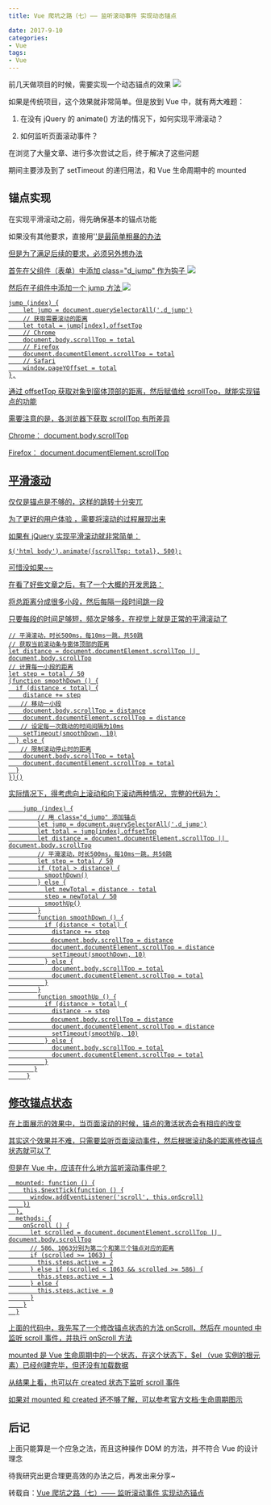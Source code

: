 ```yaml
---
title: Vue 爬坑之路（七）—— 监听滚动事件 实现动态锚点

date: 2017-9-10
categories:
- Vue
tags:
- Vue
---
```


前几天做项目的时候，需要实现一个动态锚点的效果
![](http://xie-blog.oss-cn-beijing.aliyuncs.com/blogImg/img50.gif)


如果是传统项目，这个效果就非常简单。但是放到 Vue 中，就有两大难题：

1. 在没有 jQuery 的 animate() 方法的情况下，如何实现平滑滚动？

2. 如何监听页面滚动事件？

在浏览了大量文章、进行多次尝试之后，终于解决了这些问题

期间主要涉及到了 setTimeout 的递归用法，和 Vue 生命周期中的 mounted



## 锚点实现

在实现平滑滚动之前，得先确保基本的锚点功能

如果没有其他要求，直接用'<a href="#id">'是最简单粗暴的办法

但是为了满足后续的要求，必须另外想办法



首先在父组件（表单）中添加 class="d_jump" 作为钩子
![](http://xie-blog.oss-cn-beijing.aliyuncs.com/blogImg/img51.png)


然后在子组件中添加一个 jump 方法
![](http://xie-blog.oss-cn-beijing.aliyuncs.com/blogImg/img52.png)


```
jump (index) {
    let jump = document.querySelectorAll('.d_jump')
    // 获取需要滚动的距离
    let total = jump[index].offsetTop
    // Chrome
    document.body.scrollTop = total
    // Firefox
    document.documentElement.scrollTop = total
    // Safari
    window.pageYOffset = total
},
```
通过 offsetTop 获取对象到窗体顶部的距离，然后赋值给 scrollTop，就能实现锚点的功能

需要注意的是，各浏览器下获取 scrollTop 有所差异

Chrome： document.body.scrollTop

Firefox： document.documentElement.scrollTop



## 平滑滚动

仅仅是锚点是不够的，这样的跳转十分突兀

为了更好的用户体验 ，需要将滚动的过程展现出来

如果有 jQuery 实现平滑滚动就非常简单：

```$('html body').animate({scrollTop: total}, 500);```

可惜没如果~~

在看了好些文章之后，有了一个大概的开发思路：

将总距离分成很多小段，然后每隔一段时间跳一段

只要每段的时间足够短，频次足够多，在视觉上就是正常的平滑滚动了

```
// 平滑滚动，时长500ms，每10ms一跳，共50跳
// 获取当前滚动条与窗体顶部的距离
let distance = document.documentElement.scrollTop || document.body.scrollTop
// 计算每一小段的距离
let step = total / 50
(function smoothDown () {
  if (distance < total) {
    distance += step
　　// 移动一小段
    document.body.scrollTop = distance
    document.documentElement.scrollTop = distance
　　// 设定每一次跳动的时间间隔为10ms
    setTimeout(smoothDown, 10)
  } else {
　　// 限制滚动停止时的距离
    document.body.scrollTop = total
    document.documentElement.scrollTop = total
  }
})()
```


实际情况下，得考虑向上滚动和向下滚动两种情况，完整的代码为：

```
    jump (index) {
        // 用 class="d_jump" 添加锚点
        let jump = document.querySelectorAll('.d_jump')
        let total = jump[index].offsetTop
        let distance = document.documentElement.scrollTop || document.body.scrollTop
        // 平滑滚动，时长500ms，每10ms一跳，共50跳
        let step = total / 50
        if (total > distance) {
          smoothDown()
        } else {
          let newTotal = distance - total
          step = newTotal / 50
          smoothUp()
        }
        function smoothDown () {
          if (distance < total) {
            distance += step
　　　　　　　document.body.scrollTop = distance
            document.documentElement.scrollTop = distance
            setTimeout(smoothDown, 10)
          } else {
            document.body.scrollTop = total
            document.documentElement.scrollTop = total
          }
        }
        function smoothUp () {
          if (distance > total) {
            distance -= step
　　　　　　　document.body.scrollTop = distance
            document.documentElement.scrollTop = distance
            setTimeout(smoothUp, 10)
          } else {
            document.body.scrollTop = total
            document.documentElement.scrollTop = total
          }
       }
     }
```




## 修改锚点状态

在上面展示的效果中，当页面滚动的时候，锚点的激活状态会有相应的改变

其实这个效果并不难，只需要监听页面滚动事件，然后根据滚动条的距离修改锚点状态就可以了

但是在 Vue 中，应该在什么地方监听滚动事件呢？

```
  mounted: function () {
    this.$nextTick(function () {
      window.addEventListener('scroll', this.onScroll)
    })
  },
  methods: {
    onScroll () {
      let scrolled = document.documentElement.scrollTop || document.body.scrollTop
　　　 // 586、1063分别为第二个和第三个锚点对应的距离
      if (scrolled >= 1063) {
        this.steps.active = 2
      } else if (scrolled < 1063 && scrolled >= 586) {
        this.steps.active = 1
      } else {
        this.steps.active = 0
      }
    }
  }
```
上面的代码中，我先写了一个修改锚点状态的方法 onScroll，然后在 mounted 中监听 scroll 事件，并执行 onScroll 方法

mounted 是 Vue 生命周期中的一个状态，在这个状态下，$el （vue 实例的根元素）已经创建完毕，但还没有加载数据

从结果上看，也可以在 created 状态下监听 scroll 事件

如果对 mounted 和 created 还不够了解，可以参考[官方文档·生命周期图示](https://cn.vuejs.org/v2/guide/instance.html#%E5%AE%9E%E4%BE%8B%E7%94%9F%E5%91%BD%E5%91%A8%E6%9C%9F%E9%92%A9%E5%AD%90)



## 后记

上面只能算是一个应急之法，而且这种操作 DOM 的方法，并不符合 Vue 的设计理念

待我研究出更合理更高效的办法之后，再发出来分享~

转载自：[Vue 爬坑之路（七）—— 监听滚动事件 实现动态锚点](https://www.cnblogs.com/wisewrong/p/6495726.html)